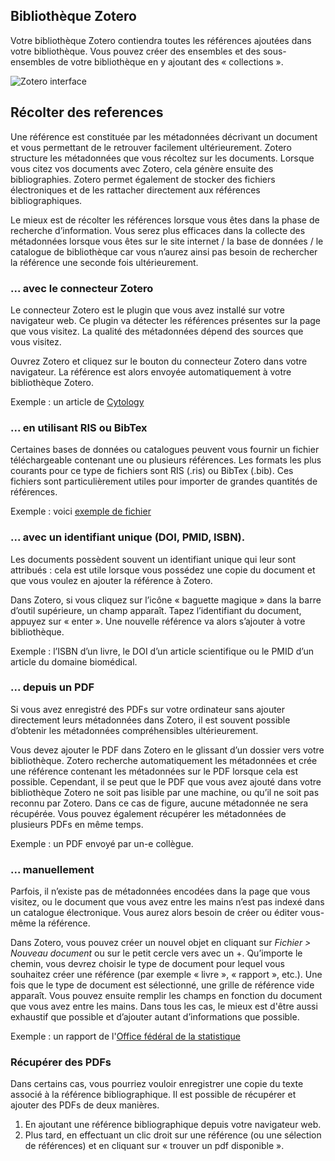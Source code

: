 ## Bibliothèque Zotero

Votre bibliothèque Zotero contiendra toutes les références ajoutées dans votre bibliothèque. Vous pouvez créer des ensembles et des sous-ensembles de votre bibliothèque en y ajoutant des « collections ».

![Zotero interface](../img/interface/zotero-interface.png)


## Récolter des references

Une référence est constituée par les métadonnées décrivant un document et vous permettant de le retrouver facilement ultérieurement. Zotero structure les métadonnées que vous récoltez sur les documents. Lorsque vous citez vos documents avec Zotero, cela génère ensuite des bibliographies. Zotero permet également de stocker des fichiers électroniques et de les rattacher directement aux références bibliographiques.

Le mieux est de récolter les références lorsque vous êtes dans la phase de recherche d’information. Vous serez plus efficaces dans la collecte des métadonnées lorsque vous êtes sur le site internet / la base de données / le catalogue de bibliothèque car vous n’aurez ainsi pas besoin de rechercher la référence une seconde fois ultérieurement.


### ... avec le connecteur Zotero

Le connecteur Zotero est le plugin que vous avez installé sur votre navigateur web. Ce plugin va détecter les références présentes sur la  page que vous visitez. La qualité des métadonnées dépend des sources que vous visitez.

Ouvrez Zotero et cliquez sur le bouton du connecteur Zotero dans votre navigateur. La référence est alors envoyée automatiquement à votre bibliothèque Zotero.

Exemple : un article de [Cytology](https://doi.org/10.1007/s00004-009-0012-x)


### ... en utilisant RIS ou BibTex

Certaines bases de données ou catalogues peuvent vous fournir un fichier téléchargeable contenant une ou plusieurs références. Les formats les plus courants pour ce type de fichiers sont RIS (.ris) ou BibTex (.bib). Ces fichiers sont particulièrement utiles pour importer de grandes quantités de références.

Exemple : voici [exemple de fichier](https://github.com/epfllibrary/zotero-course/blob/master/docs/references.zip)


### ... avec un identifiant unique (DOI, PMID, ISBN). 

Les documents possèdent souvent un identifiant unique qui leur sont attribués : cela est utile lorsque vous possédez une copie du document et que vous voulez en ajouter la référence à Zotero.

Dans Zotero, si vous cliquez sur l’icône « baguette magique » dans la barre d’outil supérieure, un champ apparaît. Tapez l’identifiant du document, appuyez sur « enter ». Une nouvelle référence va alors s’ajouter à votre bibliothèque. 


Exemple : l’ISBN d’un livre, le DOI d’un article scientifique ou le PMID d’un article du domaine biomédical.  


### ... depuis un PDF

Si vous avez enregistré des PDFs sur votre ordinateur sans ajouter directement leurs métadonnées dans Zotero, il est souvent possible d’obtenir les métadonnées compréhensibles ultérieurement.

Vous devez ajouter le PDF dans Zotero en le glissant d’un dossier vers votre bibliothèque. Zotero recherche automatiquement les métadonnées et crée une référence  contenant les métadonnées sur le PDF lorsque cela est possible. Cependant, il se peut que le PDF que vous avez ajouté dans votre bibliothèque Zotero ne soit pas lisible par une machine, ou qu’il ne soit pas reconnu par Zotero. Dans ce cas de figure, aucune métadonnée ne sera récupérée. Vous pouvez également récupérer les métadonnées de plusieurs PDFs en même temps. 

Exemple : un PDF envoyé par un-e collègue.



### ... manuellement

Parfois, il n’existe pas de métadonnées encodées dans la page que vous visitez, ou le document que vous avez entre les mains n’est pas indexé dans un catalogue électronique. Vous aurez alors besoin de créer ou éditer vous-même la référence.

Dans Zotero, vous pouvez créer un nouvel objet en cliquant sur *Fichier > Nouveau document*  ou sur le petit cercle vers avec un +. Qu’importe le chemin, vous devrez choisir le type de document pour lequel vous souhaitez créer une référence (par exemple « livre », « rapport », etc.). Une fois que le type de document est sélectionné, une grille de référence vide apparaît. Vous pouvez ensuite remplir les champs en fonction du document que vous avez entre les mains. Dans tous les cas, le mieux est d'être aussi exhaustif que possible et d’ajouter autant d’informations que possible. 


Exemple : un rapport de  l'[Office fédéral de la statistique](https://www.bfs.admin.ch/bfs/en/home/statistics/catalogues-databases/publications.assetdetail.3862240.html)

### Récupérer des PDFs 

Dans certains cas, vous pourriez vouloir enregistrer une copie du texte associé à la référence bibliographique. Il est possible de récupérer et ajouter des PDFs de deux manières.

1. En ajoutant une référence bibliographique depuis votre navigateur web.
2. Plus tard, en effectuant un clic droit sur une référence (ou une sélection de références) et en cliquant sur « trouver un pdf disponible ».
